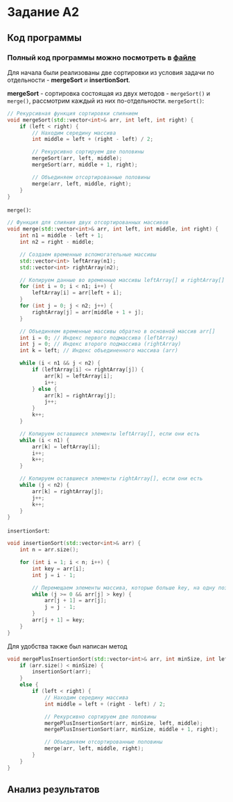 # Задание А2

## Код программы 
### Полный код программы можно посмотреть в [файле](experiment.cpp) 
Для начала были реализованы две сортировки из условия задачи по отдельности - **mergeSort** и **insertionSort**.

**mergeSort** - сортировка состоящая из двух методов - `mergeSort()` и `merge()`, рассмотрим каждый из них по-отдельности.
`mergeSort()`:
```cpp
// Рекурсивная функция сортировки слиянием
void mergeSort(std::vector<int>& arr, int left, int right) {
    if (left < right) {
        // Находим середину массива
        int middle = left + (right - left) / 2;

        // Рекурсивно сортируем две половины
        mergeSort(arr, left, middle);
        mergeSort(arr, middle + 1, right);

        // Объединяем отсортированные половины
        merge(arr, left, middle, right);
    }
}
```

`merge()`:
```cpp
// Функция для слияния двух отсортированных массивов
void merge(std::vector<int>& arr, int left, int middle, int right) {
    int n1 = middle - left + 1;
    int n2 = right - middle;

    // Создаем временные вспомогательные массивы
    std::vector<int> leftArray(n1);
    std::vector<int> rightArray(n2);

    // Копируем данные во временные массивы leftArray[] и rightArray[]
    for (int i = 0; i < n1; i++) {
        leftArray[i] = arr[left + i];
    }
    for (int j = 0; j < n2; j++) {
        rightArray[j] = arr[middle + 1 + j];
    }

    // Объединяем временные массивы обратно в основной массив arr[]
    int i = 0; // Индекс первого подмассива (leftArray)
    int j = 0; // Индекс второго подмассива (rightArray)
    int k = left; // Индекс объединенного массива (arr)

    while (i < n1 && j < n2) {
        if (leftArray[i] <= rightArray[j]) {
            arr[k] = leftArray[i];
            i++;
        } else {
            arr[k] = rightArray[j];
            j++;
        }
        k++;
    }

    // Копируем оставшиеся элементы leftArray[], если они есть
    while (i < n1) {
        arr[k] = leftArray[i];
        i++;
        k++;
    }

    // Копируем оставшиеся элементы rightArray[], если они есть
    while (j < n2) {
        arr[k] = rightArray[j];
        j++;
        k++;
    }
}
```

`insertionSort`:
```cpp
void insertionSort(std::vector<int>& arr) {
    int n = arr.size();

    for (int i = 1; i < n; i++) {
        int key = arr[i];
        int j = i - 1;

        // Перемещаем элементы массива, которые больше key, на одну позицию вперед
        while (j >= 0 && arr[j] > key) {
            arr[j + 1] = arr[j];
            j = j - 1;
        }
        arr[j + 1] = key;
    }
}
```

Для удобства также был написан метод
```cpp
void mergePlusInsertionSort(std::vector<int>& arr, int minSize, int left, int right) {
    if (arr.size() < minSize) {
        insertionSort(arr);
    }
    else {
        if (left < right) {
            // Находим середину массива
            int middle = left + (right - left) / 2;

            // Рекурсивно сортируем две половины
            mergePlusInsertionSort(arr, minSize, left, middle);
            mergePlusInsertionSort(arr, minSize, middle + 1, right);

            // Объединяем отсортированные половины
            merge(arr, left, middle, right);
        }
    }
}
```

## Анализ результатов 

